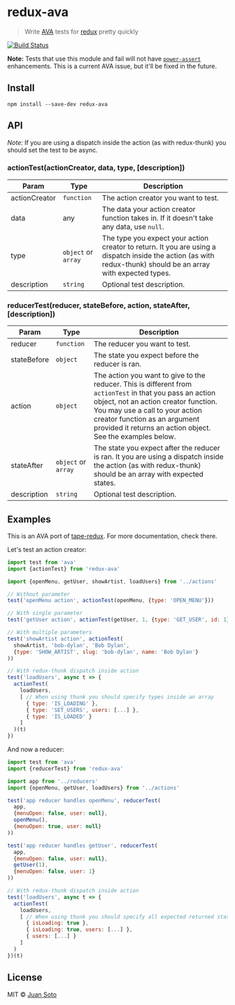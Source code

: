 
# redux-ava

> Write [AVA](https://github.com/sindresorhus/ava) tests for [redux](https://github.com/reactjs/redux) pretty quickly

[![Build Status](https://travis-ci.org/sotojuan/redux-ava.svg?branch=master)](https://travis-ci.org/sotojuan/redux-ava)

**Note:** Tests that use this module and fail will not have [`power-assert`](https://github.com/power-assert-js/power-assert) enhancements. This is a current AVA issue, but it'll be fixed in the future.

## Install

```
npm install --save-dev redux-ava
```

## API

*Note:* If you are using a dispatch inside the action (as with redux-thunk) you should set the test to be async. 

### actionTest(actionCreator, data, type, [description])

| Param         | Type                | Description                         |
| ------------- | ------------------- | ----------------------------------- |
| actionCreator | `function`          | The action creator you want to test. |
| data          | any                 | The data your action creator function takes in. If it doesn't take any data, use `null`. |
| type          | `object` or `array` | The type you expect your action creator to return. It you are using a dispatch inside the action (as with redux-thunk) should be an array with expected types. |
| description   | `string`            | Optional test description. |


### reducerTest(reducer, stateBefore, action, stateAfter, [description])

| Param         | Type          | Description                         |
| ------------- | ------------- | ----------------------------------- |
| reducer       | `function`    | The reducer you want to test. |
| stateBefore   | `object`      | The state you expect before the reducer is ran. |
| action        | `object`      | The action you want to give to the reducer. This is different from `actionTest` in that you pass an action object, not an action creator function. You may use a call to your action creator function as an argument provided it returns an action object. See the examples below. |
| stateAfter    | `object` or `array` | The state you expect after the reducer is ran. It you are using a dispatch inside the action (as with redux-thunk) should be an array with expected states. |
| description   | `string`      | Optional test description. |


## Examples

This is an AVA port of [tape-redux](https://github.com/KaleoSoftware/tape-redux). For more documentation, check there.

Let's test an action creator:

```js
import test from 'ava'
import {actionTest} from 'redux-ava'

import {openMenu, getUser, showArtist, loadUsers} from '../actions'

// Without parameter
test('openMenu action', actionTest(openMenu, {type: 'OPEN_MENU'}))

// With single parameter
test('getUser action', actionTest(getUser, 1, {type: 'GET_USER', id: 1}))

// With multiple parameters
test('showArtist action', actionTest(
  showArtist, 'bob-dylan', 'Bob Dylan',
  {type: 'SHOW_ARTIST', slug: 'bob-dylan', name: 'Bob Dylan'}
))

// With redux-thunk dispatch inside action
test('loadUsers', async t => {
  actionTest(
    loadUsers,
    [ // When using thunk you should specify types inside an array
      { type: 'IS_LOADING' },
      { type: 'SET_USERS', users: [...] },
      { type: 'IS_LOADED' }
    ]
  )(t)
})
```

And now a reducer:

```js
import test from 'ava'
import {reducerTest} from 'redux-ava'

import app from '../reducers'
import {openMenu, getUser, loadUsers} from '../actions'

test('app reducer handles openMenu', reducerTest(
  app,
  {menuOpen: false, user: null},
  openMenu(),
  {menuOpen: true, user: null}
))

test('app reducer handles getUser', reducerTest(
  app,
  {menuOpen: false, user: null},
  getUser(1),
  {menuOpen: false, user: 1}
))

// With redux-thunk dispatch inside action
test('loadUsers', async t => {
  actionTest(
    loadUsers,
    [ // When using thunk you should specify all expected returned states
      { isLoading: true },
      { isLoading: true, users: [...] },
      { users: [...] }
    ]
  )
})(t)
```

## License

MIT © [Juan Soto](http://juansoto.me)
